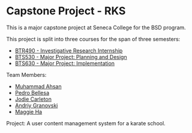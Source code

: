 # Capstone Project - RKS

<p>This is a major capstone project at Seneca College for the BSD program. </p>

<p>This project is split into three courses for the span of three semesters:</p>
<ul>
  <li><a href="http://www.senecacollege.ca/ssos/findOutline.do?termCode=20142&subjectCode=BTR490&schoolCode=SICT">BTR490 - Investigative Research Internship</a></li>
  <li><a href="http://www.senecacollege.ca/ssos/findOutline.do?schoolCode=SICT&termCode=20143&subjectCode=BTS530">BTS530 - Major Project: Planning and Design</a></li>
  <li><a href="http://www.senecacollege.ca/ssos/findOutline.do?schoolCode=SICT&termCode=20151&subjectCode=BTS630">BTS630 - Major Project: Implementation</a></li>
</ul>

<p>Team Members:</p>
<ul>
  <li><a href="https://github.com/mahsan3">Muhammad Ahsan</a></li>
  <li><a href="https://github.com/pbellesa">Pedro Bellesa</a></li>
  <li><a href="https://github.com/jodiecarleton">Jodie Carleton</a></li>
  <li><a href="https://github.com/tonov">Andriy Granovski</a></li>
  <li><a href="https://github.com/missmaggieha">Maggie Ha</a></li>
</ul>

<p>Project: A user content management system for a karate school.</p>


